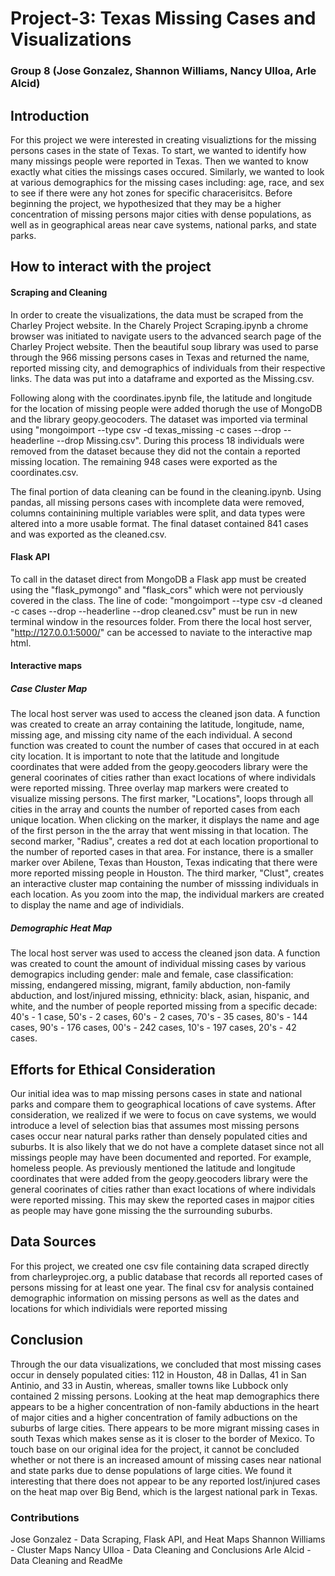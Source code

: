 # Project-3: Texas Missing Cases and Visualizations

### Group 8 (Jose Gonzalez, Shannon Williams, Nancy Ulloa, Arle Alcid) 

## Introduction
For this project we were interested in creating visualiztions for the missing persons cases in the state of Texas. To start, we wanted to identify how many missings people were reported in Texas. Then we wanted to know exactly what cities the missings cases occured. Similarly, we wanted to look at various demographics for the missing cases including: age, race, and sex to see if there were any hot zones for specific characerisitcs. Before beginning the project, we hypothesized that they may be a higher concentration of missing persons major cities with dense populations, as well as in geographical areas near cave systems, national parks, and state parks.

## How to interact with the project 

#### Scraping and Cleaning
In order to create the visualizations, the data must be scraped from the Charley Project website. In the Charely Project Scraping.ipynb a chrome browser was initiated to navigate users to the advanced search page of the Charley Project website. Then the beautiful soup library was used to parse through the 966 missing persons cases in Texas and returned the name, reported missing city, and demographics of individuals from their respective links. The data was put into a dataframe and exported as the Missing.csv.  

Following along with the coordinates.ipynb file, the latitude and longitude for the location of missing people were added thorugh the use of MongoDB and the library geopy.geocoders. The dataset was imported via terminal using "mongoimport --type csv -d texas_missing -c cases --drop --headerline --drop Missing.csv". During this process 18 individuals were removed from the dataset because they did not the contain a reported missing location. The remaining 948 cases were exported as the coordinates.csv. 

The final portion of data cleaning can be found in the cleaning.ipynb. Using pandas, all missing persons cases with incomplete data were removed, columns containining multiple variables were split, and data types were altered into a more usable format. The final dataset contained 841 cases and was exported as the cleaned.csv. 

#### Flask API
To call in the dataset direct from MongoDB a Flask app must be created using the "flask_pymongo" and "flask_cors" which were not perviously covered in the class. The line of code: "mongoimport --type csv -d cleaned -c cases --drop --headerline --drop cleaned.csv" must be run in new terminal window in the resources folder. From there the local host server, "http://127.0.0.1:5000/" can be accessed to naviate to the interactive map html. 

#### Interactive maps 

##### Case Cluster Map
The local host server was used to access the cleaned json data. A function was created to create an array containing the latitude, longitude, name, missing age, and missing city name of the each individual. A second function was created to count the number of cases that occured in at each city location. It is important to note that the latitude and longitude coordinates that were added from the geopy.geocoders library were the general coorinates of cities rather than exact locations of where individals were reported missing. Three overlay map markers were created to visualize missing persons. The first marker, "Locations", loops through all cities in the array and counts the number of reported cases from each unique location. When clicking on the marker, it displays the name and age of the first person in the the array that went missing in that location. The second marker, "Radius", creates a red dot at each location proportional to the number of reported cases in that area. For instance, there is a smaller marker over Abilene, Texas than Houston, Texas indicating that there were more reported missing people in Houston. The third marker, "Clust", creates an interactive cluster map containing the number of misssing individuals in each location. As you zoom into the map, the individual markers are created to display the name and age of individials. 

##### Demographic Heat Map 
The local host server was used to access the cleaned json data. A function was created to count the amount of individual missing cases by various demograpics including gender: male and female, case classification: missing, endangered missing, migrant, family abduction, non-family abduction, and lost/injured missing, ethnicity: black, asian, hispanic, and white, and the number of people reported missing from a specific decade: 40's - 1 case, 50's - 2 cases, 60's - 2 cases, 70's - 35 cases, 80's - 144 cases, 90's - 176 cases, 00's - 242 cases, 10's - 197 cases, 20's - 42 cases.


## Efforts for Ethical Consideration
Our initial idea was to map missing persons cases in state and national parks and compare them to geographical locations of cave systems. After consideration, we realized if we were to focus on cave systems, we would introduce a level of selection bias that assumes most missing persons cases occur near natural parks rather than densely populated cities and suburbs. It is also likely that we do not have a complete dataset since not all missings people may have been documented and reported. For example, homeless people. As previously mentioned the latitude and longitude coordinates that were added from the geopy.geocoders library were the general coorinates of cities rather than exact locations of where individals were reported missing. This may skew the reported cases in majpor cities as people may have gone missing the the surrounding suburbs. 


## Data Sources
For this project, we created one csv file containing data scraped directly from charleyprojec.org, a public database that records all reported cases of persons missing for at least one year. The final csv for analysis contained demographic information on missing persons as well as the dates and locations for which individials were reported missing 


## Conclusion
Through the our data visualizations, we concluded that most missing cases occur in densely populated cities: 112 in Houston, 48 in Dallas, 41 in San Antinio, and 33 in Austin, whereas, smaller towns like Lubbock only contained 2 missing persons. Looking at the heat map demographics there appears to be a higher concentration of non-family abductions in the heart of major cities and a higher concentration of family adbuctions on the suburbs of large cities. There appears to be more migrant missing cases in south Texas which makes sense as it is closer to the border of Mexico. 
To touch base on our original idea for the project, it cannot be concluded whether or not there is an increased amount of missing cases near national and state parks due to dense populations of large cities. We found it interesting that there does not appear to be any reported lost/injured cases on the heat map over Big Bend, which is the largest national park in Texas.

### Contributions
Jose Gonzalez - Data Scraping, Flask API, and Heat Maps
Shannon Williams - Cluster Maps
Nancy Ulloa - Data Cleaning and Conclusions
Arle Alcid - Data Cleaning and ReadMe

